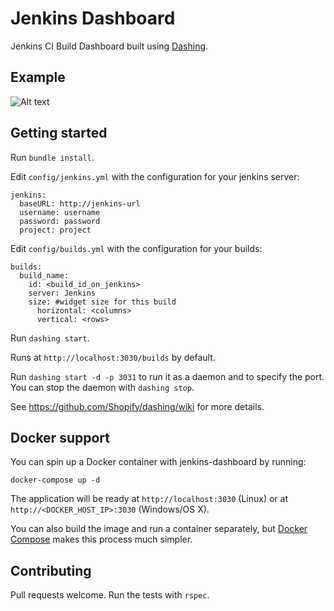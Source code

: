 # Jenkins Dashboard

Jenkins CI Build Dashboard built using [Dashing](http://shopify.github.com/dashing).

## Example

![Alt text](http://rouanw.github.io/images/build_health_screenshot.png "Example build dashboard")

## Getting started

Run `bundle install`.

Edit `config/jenkins.yml` with the configuration for your jenkins server:

```
jenkins:
  baseURL: http://jenkins-url
  username: username
  password: password
  project: project

```

Edit `config/builds.yml` with the configuration for your builds:

```
builds:
  build_name:
    id: <build_id_on_jenkins>
    server: Jenkins
    size: #widget size for this build
      horizontal: <columns>
      vertical: <rows>

```

Run `dashing start`.

Runs at `http://localhost:3030/builds` by default.

Run `dashing start -d -p 3031` to run it as a daemon and to specify the port. You can stop the daemon with `dashing stop`.

See https://github.com/Shopify/dashing/wiki for more details.

## Docker support

You can spin up a Docker container with jenkins-dashboard by running:

`docker-compose up -d`

The application will be ready at `http://localhost:3030` (Linux) or at `http://<DOCKER_HOST_IP>:3030` (Windows/OS X).

You can also build the image and run a container separately, but [Docker Compose](https://docs.docker.com/compose/install/) makes this process much simpler.

## Contributing

Pull requests welcome. Run the tests with `rspec`.